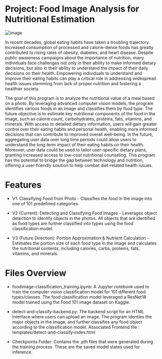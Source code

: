 # Project: Food Image Analysis for Nutritional Estimation
![image](https://github.com/user-attachments/assets/eca2e5fb-8c5f-483b-a1d9-d4d2344b9e4f)

In recent decades, global eating habits have taken a troubling trajectory. Increased consumption of processed and calorie-dense foods has greatly contributed to rising rates of obesity, diabetes, and heart disease. Despite public awareness campaigns about the importance of nutrition, many individuals face challenges not only in their ability to make informed dietary decisions, but also in their ability to understand the impact of their daily decisions on their health. Empowering individuals to understand and improve their eating habits can play a critical role in addressing widespread health issues stemming from lack of proper nutrition and fostering a healthier society.

The goal of this program is to analyze the nutritional value of a meal based on a photo. By leveraging advanced computer vision models, the program identifies various foods in an image and classifies them by food type. The future objective is to estimate key nutritional components of the food in the image, such as calorie count, carbohydrates, proteins, fats, vitamins, and minerals. With access to detailed dietary information, users will gain greater control over their eating habits and personal health, enabling more informed decisions that can contribute to improved overall well-being. In the future, aggregating user data over long time periods could allow users to understand the long term impact of their eating habits on their health. Moreover, user data could be used to tailor user-specific dietary plans, granting increased access to low-cost nutritional counseling. This program has the potential to bridge the gap between technology and nutrition, offering a user-friendly solution to help combat diet-related health issues.


# Features
- V1: Classifying Food from Photo - 
Classifies the food in the image into one of 101 predefined categories.

- V2 (Current): Detecting and Classifying Food Images -
Leverages object detection to identify objects in the photos. All objects that are identified as food types are further classified into types using the food classification model.

- V3 (Future Direction): Portion Approximation & Nutrient Calculation -
Estimates the portion size of each food type in the image and calculates the nutritional contents, including calories, carbs, proteins, fats, vitamins, and minerals.

# Files Overview
- foodimage-classification_training.ipynb:
A Jupyter notebook used to train the computer vision classification model for 101 different food types/classes. The food classification model leveraged a ResNet18 model trained using the Food 101 image dataset on Kaggle.

- detect-and-classify-backend.py:
The backend script for an HTML interface where users can upload an image. The program identies the major objects in the image, and further classifies any food object according to the classification model.
Associated Frontend file : templates/detect-and-classify-index.html

- Checkpoints Folder:
Contains the .pth files that were generated during the training process. These are the saved model states used for inference.


